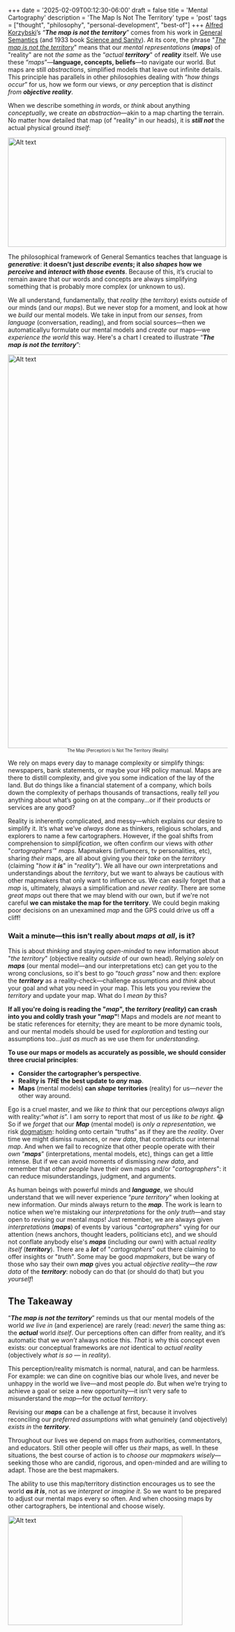 +++
date = '2025-02-09T00:12:30-06:00'
draft = false
title = 'Mental Cartography'
description = 'The Map Is Not The Territory'
type = 'post'
tags = ["thought", "philosophy", "personal-development", "best-of"]
+++
[Alfred Korzybski](https://en.wikipedia.org/wiki/Alfred_Korzybski)’s “_**The map is not the territory**_” comes from his work in [General Semantics](https://en.wikipedia.org/wiki/General_semantics) (and 1933 book [Science and Sanity](https://en.wikipedia.org/wiki/Science_and_Sanity)). At its core, the phrase "[*The map is not the territory*](https://en.wikipedia.org/wiki/Map–territory_relation)" means that our *mental representations* (_**maps**_) of "reality" are not *the same* as the “*actual* ***territory***" of _**reality**_ itself. We use these “*maps*”—**language, concepts, beliefs**—to navigate our world. But maps are still *abstractions*, simplified models that leave out infinite details. This principle has parallels in other philosophies dealing with “*how things occur*” for us, how we form our views, or *any* perception that is *distinct from* _**objective reality**_.

When we describe something *in words*, or *think* about anything *conceptually*, we create *an abstraction*—akin to a map charting the terrain. No matter how detailed that map (of "reality" in our heads), it is _**still not**_ the actual physical ground *itself*:  

<img src="https://julianwest.me/Blog/posts/images/topographic-map.jpg" alt="Alt text" width="500" height="250"> 

The philosophical framework of General Semantics teaches that language is _**generative**_: **it doesn’t just *describe events*; it also *shapes* how we *perceive* and *interact with those events***. Because of this, it’s crucial to remain aware that our words and concepts are always simplifying something that is probably more complex (or unknown to us).

We all understand, fundamentally, that *reality* (the *territory*) exists *outside* of our minds (and our *maps*).  But we never stop for a moment, and look at how we *build* our mental models.  We take in input from our *senses*, from *language* (conversation, reading), and from social sources—then we automaticallyu formulate our mental models and *create* our maps—we *experience the world* this way.  Here's a chart I created to illustrate “_**The map is not the territory**_”:  

<img src="https://julianwest.me/Blog/posts/images/map-territory.jpg" alt="Alt text" width="800" height="900"> 
<center> <small> <small>  The Map (Perception) Is Not The Territory (Reality)   </small> </small> </center>

We rely on maps every day to manage complexity or simplify things: newspapers, bank statements, or maybe your HR policy manual. Maps are there to distill complexity, and give you some indication of the lay of the land.  But do things like a financial statement of a company, which boils down the complexity of perhaps thousands of transactions, really *tell you* anything about what’s going on at the company...or if their products or services are any good?  

Reality is inherently complicated, and messy—which explains our desire to simplify it.  It’s what we’ve *always* done as thinkers, religious scholars, and explorers to name a few cartographers. However, if the goal shifts from comprehension to *simplification*, we often confirm our views with *other* "*cartographers'*" *maps*. Mapmakers (influencers, tv personalities, etc), sharing *their* maps, are all about giving you *their take* on the *territory* (claiming "*how it* ***is***" in "*reality*").  We all have our *own* interpretations and understandings about the *territory*, but we want to always be cautious with other mapmakers that only want to influence us.  We can easily forget that a *map* is, ultimately, always a simplification and *never reality*. There are some *great maps* out there that we may blend with our own, but if we're not careful **we can mistake the map for the territory**.  We could begin making poor decisions on an unexamined *map* and the GPS could drive us off a cliff!  

### Wait a minute—this isn’t really about *maps at all*, is it?

This is about *thinking* and staying *open-minded* to new information about "*the territory*" (objective reality *outside* of our own head).  Relying *solely* on _**maps**_ (our mental model—and our interpretations etc) can get you to the wrong conclusions, so it's best to go “*touch grass*” now and then: explore the _**territory**_ as a reality-check—challenge assumptions and *think* about your goal and what you need in your map.  This lets you you review the *territory* and update your map. What do I *mean by* this?   

**If all you're doing is reading the "*map*", the *territory* (*reality*) can crash into you and coldly trash your "*map*"**!  Maps and models are *not* meant to be static references for eternity; they are meant to be more dynamic tools, and our mental models should be used for *exploration* and testing our assumptions too...*just as much* as we use them for *understanding*.  

**To use our maps or models as accurately as possible, we should consider three crucial principles**:  

- **Consider the cartographer’s perspective**.  
- **Reality is *THE* the best update to *any* map**.  
- **Maps** (mental models) **can**  _**shape**_ **territories** (reality) for us—*never* the other way around.  

Ego is a cruel master, and we *like to think* that our perceptions *always* align with reality:“*what is*”.  I am sorry to report that most of us *like to be right*.  😂  So if we *forget* that our _**Map**_ (mental model) is *only a representation*, we risk [dogmatism](https://en.wiktionary.org/wiki/dogmatism): holding onto certain “truths” as if they are the *reality*. Over time we might dismiss nuances, or *new data*, that contradicts our internal *map*. And when we fail to recognize that other people operate with their *own* “_**maps**_” (interpretations, mental models, etc), things can get a little intense. But if we can avoid moments of dismissing *new data*, and remember that *other people* have their own maps and/or "*cartographers*": it can reduce misunderstandings, judgment, and arguments.  

As human beings with powerful minds and ***language***, we should understand that we will never experience “*pure territory*” when looking at new information.  Our minds always return to the ***map***.  The work is learn to notice when we’re mistaking our *interpretations* for the *only truth*—and stay open to revising our mental *maps*!  Just remember, we are always given *interpretations* (***maps***) of events by various "*cartographers*" vying for our attention (news anchors, thought leaders, politicians etc), and we should not conflate anybody else's ***maps*** (including our own) with actual *reality itself* (***territory***).  There are a ***lot*** of "*cartographers*" out there claiming to offer insights or "*truth*".  Some may be good *mapmakers*, but be wary of those who say their own ***map*** gives you actual *objective reality*—the *raw data* of the ***territory***: nobody can do that (or should do that) but you *yourself*!   

## The Takeaway

“_**The map is not the territory**_” reminds us that our mental models of the world *we live in* (and experience) are rarely (read: *never*) the same thing as: the ***actual*** world *itself*. Our perceptions often can differ from reality, and it’s automatic that we *won’t* always notice this. *That* is why this concept even exists: our conceptual frameworks are *not* identical to *actual reality* (objectively *what is so* — in *reality*).  

This perception/reality mismatch is normal, natural, and can be harmless.  For example: we can dine on cognitive bias our whole lives, and never be unhappy in the world we live—and most people *do*.  But when we’re trying to achieve a goal or seize a new opportunity—it isn’t very safe to misunderstand the *map*—for the *actual territory*.

Revising our ***maps*** can be a challenge at first, because it involves reconciling our *preferred assumptions* with what genuinely (and objectively) *exists in* the ***territory***.  

Throughout our lives we depend on maps from authorities, commentators, and educators. Still other people will offer us *their* maps, as well.  In these situations, the best course of action is to *choose our mapmakers wisely*—seeking those who are candid, rigorous, and open-minded and are willing to adapt.  Those are the best mapmakers.

The ability to use this map/territory distinction encourages us to see the world ***as it is***, not as we *interpret or imagine it*.  So we want to be prepared to adjust our mental maps every so often.  And when choosing maps by other cartographers, be intentional and choose wisely.  

<img src="https://julianwest.me/Blog/posts/images/MOR-diagram.jpg" alt="Alt text" width="400" height="250"> 